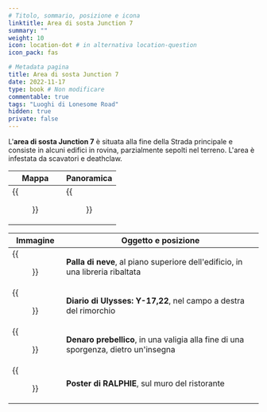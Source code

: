 ```yaml
---
# Titolo, sommario, posizione e icona
linktitle: Area di sosta Junction 7
summary: ""
weight: 10
icon: location-dot # in alternativa location-question
icon_pack: fas

# Metadata pagina
title: Area di sosta Junction 7
date: 2022-11-17
type: book # Non modificare
commentable: true
tags: "Luoghi di Lonesome Road"
hidden: true
private: false
---
```


<div class="fnv">


L'**area di sosta Junction 7** è situata alla fine della Strada principale e consiste in alcuni edifici in rovina, parzialmente sepolti nel terreno. L'area è infestata da scavatori e deathclaw.

| Mappa | Panoramica |
| ----- | ---------- |
| {{<figure src="fnv/Junction_7_RS_loc.webp">}}      |  {{<figure src="fnv/LR_Junction_7_rest_stop.webp">}}          | 

| Immagine | Oggetto e posizione |
| -------- | ------------------- |
|  {{<figure src="fnv/FNVLR_Snowglobe.webp">}}        |  **Palla di neve**, al piano superiore dell'edificio, in una libreria ribaltata                   |
|  {{<figure src="fnv/FNVLR_Ulysses_log_Y-17.22.webp">}}        | **Diario di Ulysses: Y-17,22**, nel campo a destra del rimorchio                    |
|  {{<figure src="fnv/FNVLR_Junction_7_suitcase.webp">}}        | **Denaro prebellico**, in una valigia alla fine di una sporgenza, dietro un'insegna                    | 
|  {{<figure src="fnv/Ralphie_poster_Junction_7_RS.webp">}}        |  **Poster di RALPHIE**, sul muro del ristorante                   |

</div>
